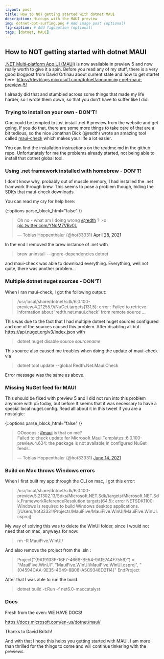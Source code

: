 ```yaml
---
layout: post
title: How to NOT getting started with dotnet MAUI
description: Hiccups with the MAUI preview
img: dotnet-bot-surfing.png # Add image post (optional)
fig-caption: # Add figcaption (optional)
tags: [dotnet, MAUI]
---
```

## How to NOT getting started with dotnet MAUI

[.NET Multi-platform App UI (MAUI)](https://github.com/dotnet/maui) is now available in preview 5 and now really worth to give it a spin. 
Before you read any of my stuff, there is a very good blogpost from David Ortinau about current state and how to get startet here:
https://devblogs.microsoft.com/dotnet/announcing-net-maui-preview-5/

I already did that and stumbled across some things that made my life harder, so I wrote them down, so that you don't have to suffer like I did:

### Trying to install on your own - DON'T!

One could be tempted to just install .net 6 preview from the website and get going. If you do that, there are some more things to take care of that are a bit tedious, so the nice Jonathan Dick (@redth) wrote an amazing tool called [maui-check](https://github.com/Redth/dotnet-maui-check) which makes your life a lot easier.

You can find the installation instructions on the readme.md in the github repo.
Unfortunately for me the problems already started, not being able to install that dotnet global tool.

### Using .net framework installed with homebrew - DON'T!

I don't know why, probably out of muscle memory, I had installed the .net framwork through brew. This seems to pose a problem though, hiding the SDKs that maui-check downloads.

You can read my cry for help here:

{::options parse_block_html="false" /}

<div class="center">

<blockquote class="twitter-tweet"><p lang="en" dir="ltr">Oh no - what am I doing wrong <a href="https://twitter.com/redth?ref_src=twsrc%5Etfw">@redth</a> ? :-o <a href="https://t.co/YNoM7VBv0L">pic.twitter.com/YNoM7VBv0L</a></p>&mdash; Tobias Hoppenthaler (@hot33331) <a href="https://twitter.com/hot33331/status/1387385922585567236?ref_src=twsrc%5Etfw">April 28, 2021</a></blockquote> <script async src="https://platform.twitter.com/widgets.js" charset="utf-8"></script>

</div>

In the end I removed the brew instance of .net with

> brew uninstall --ignore-dependencies dotnet

and maui-check was able to download everything. Everything, well not quite, there was another problem...

### Multiple dotnet nuget sources - DON'T!

When I ran maui-check, I got the following output:

> /usr/local/share/dotnet/sdk/6.0.100-preview.4.21255.9/NuGet.targets(131,5): error : Failed to retrieve information about 'redth.net.maui.check' from remote source ...

This was due to the fact that I had multiple dotnet nuget sources configured and one of the sources caused this problem. After disabling all but https://api.nuget.org/v3/index.json with

> dotnet nuget disable source *sourcename*
  
This source also caused me troubles when doing the update of maui-check via
  
> dotnet tool update --global Redth.Net.Maui.Check
  
Error message was the same as above.
  
### Missing NuGet feed for MAUI

This should be fixed with preview 5 and I did not run into this problem anymore with p5 today, but before It seems that it was necessary to have a special local nuget.config. Read all about it in this tweet if you are a nostalgic:
 

{::options parse_block_html="false" /}

<div class="center">  
  
<blockquote class="twitter-tweet"><p lang="en" dir="ltr">OOooops : <a href="https://twitter.com/hashtag/maui?src=hash&amp;ref_src=twsrc%5Etfw">#maui</a> is that on me?<br>Failed to check update for Microsoft.Maui.Templates::6.0.100-preview.4.634: the package is not available in configured NuGet feeds.</p>&mdash; Tobias Hoppenthaler (@hot33331) <a href="https://twitter.com/hot33331/status/1404346909783957504?ref_src=twsrc%5Etfw">June 14, 2021</a></blockquote> <script async src="https://platform.twitter.com/widgets.js" charset="utf-8"></script>
  
</div>

### Build on Mac throws Windows errors
  
When I first built my app through the CLI on mac, I got this error:
  
> /usr/local/share/dotnet/sdk/6.0.100-preview.5.21302.13/Sdks/Microsoft.NET.Sdk/targets/Microsoft.NET.Sdk.FrameworkReferenceResolution.targets(64,5): error NETSDK1100: Windows is required to build Windows desktop applications. [/Users/hot33331/Projects/MauiFive/MauiFive.WinUI/MauiFive.WinUI.csproj]

My way of solving this was to delete the WinUI folder, since I would not need that on mac, anyways for now:

> rm -R MauiFive.WinUI/

And also remove the project from the .sln :

> Project("{9A19103F-16F7-4668-BE54-9A1E7A4F7556}") = "MauiFive.WinUI", "MauiFive.WinUI\MauiFive.WinUI.csproj", "{04594CAA-9E35-4049-8B08-A5C9348D2114}"
EndProject

After that I was able to run the build

> dotnet build -t:Run -f net6.0-maccatalyst

### Docs

Fresh from the oven: WE HAVE DOCS!

https://docs.microsoft.com/en-us/dotnet/maui/

Thanks to David Britch!


And with that I hope this helps you getting started with MAUI, I am more than thrilled for the things to come and will continue tinkering with the previews.






